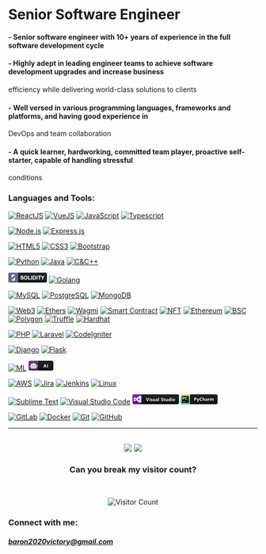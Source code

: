 # Senior Software Engineer

#### - Senior software engineer with 10+ years of experience in the full software development cycle

#### - Highly adept in leading engineer teams to achieve software development upgrades and increase business
efficiency while delivering world-class solutions to clients

#### - Well versed in various programming languages, frameworks and platforms, and having good experience in
DevOps and team collaboration

#### - A quick learner, hardworking, committed team player, proactive self-starter, capable of handling stressful
conditions

### Languages and Tools:
[![ReactJS](https://img.shields.io/badge/-ReactJS-61DAFB?style=flat&logo=react&logoColor=white&link=https://github.com/baron102/)](https://github.com/baron102/) 
[![VueJS](https://img.shields.io/badge/-VueJS-green?style=flat&logo=vue.js&logoColor=white&link=https://github.com/baron102/)](https://github.com/baron102/) 
[![JavaScript](https://img.shields.io/badge/-JavaScript-black?style=flat&logo=javascript&link=https://github.com/baron102/)](https://github.com/baron102/)
[![Typescript](https://img.shields.io/badge/-Typescript-532819?style=flat&logo=Typescript&logoColor=white&link=https://github.com/baron102/)](https://github.com/baron102/) 

[![Node.js](https://img.shields.io/badge/-Node.js-285311?style=flat&logo=Node.js&logoColor=green&link=https://github.com/baron102/)](https://github.com/baron102/)
[![Express.js](https://img.shields.io/badge/-Express.js-138211?style=flat&logo=Express.js&logoColor=yellow&link=https://github.com/baron102/)](https://github.com/baron102/)

[![HTML5](https://img.shields.io/badge/-HTML5-E34F26?style=flat&logo=html5&logoColor=white&link=https://github.com/baron102/)](https://github.com/baron102/) 
[![CSS3](https://img.shields.io/badge/-CSS3-1572B6?style=flat&logo=css3&link=https://github.com/baron102/)](https://github.com/baron102/) 
[![Bootstrap](https://img.shields.io/badge/-Bootstrap-563D7C?style=flat&logo=bootstrap&link=https://github.com/baron102/)](https://github.com/baron102/)

[![Python](https://img.shields.io/badge/-Python-black?style=flat&logo=python&link=https://github.com/baron102/)](https://github.com/baron102/)
[![Java](https://img.shields.io/badge/-Java-black?style=flat&logo=java&link=https://github.com/baron102/)](https://github.com/baron102/)
[![C&C++](https://img.shields.io/badge/-C%20&%20C++-659ad2?style=flat&logo=c%2B%2B&logoColor=ffffff&link=https://github.com/baron102/)](https://github.com/baron102/)

[![Solidity](https://github.com/baron102/baron102/blob/main/solidity.png)](https://github.com/baron102/)
[![Golang](https://img.shields.io/badge/-Golang-5127B6?style=flat&logo=go&link=https://github.com/baron102/)](https://github.com/baron102/) 

[![MySQL](https://img.shields.io/badge/-MySQL-black?style=flat&logo=mysql&link=https://github.com/baron102/)](https://github.com/baron102/)
[![PostgreSQL](https://img.shields.io/badge/-PostgreSQL-brown?style=flat&logo=postgresql&link=https://github.com/baron102/)](https://github.com/baron102/)
[![MongoDB](https://img.shields.io/badge/-MongoDB-yellow?style=flat&logo=mongodb&link=https://github.com/baron102/)](https://github.com/baron102/)

[![Web3](https://img.shields.io/badge/-Web3.js-61DAFB?style=flat&logo=web3&logoColor=white&link=https://github.com/baron102/)](https://github.com/baron102/) 
[![Ethers](https://img.shields.io/badge/-Ethers.js-534355?style=flat&logo=ethers&logoColor=white&link=https://github.com/baron102/)](https://github.com/baron102/) 
[![Wagmi](https://img.shields.io/badge/-Wagmi-973512?style=flat&logo=wagmi&logoColor=white&link=https://github.com/baron102/)](https://github.com/baron102/) 
[![Smart Contract](https://img.shields.io/badge/-SmartContract-136743?style=flat&logo=SmartContract&logoColor=white&link=https://github.com/baron102/)](https://github.com/baron102/) 
[![NFT](https://img.shields.io/badge/-NFT-582658?style=flat&logo=NFT&logoColor=white&link=https://github.com/baron102/)](https://github.com/baron102/) 
[![Ethereum](https://img.shields.io/badge/-Ethereum-989875?style=flat&logo=Ethereum&logoColor=white&link=https://github.com/baron102/)](https://github.com/baron102/) 
[![BSC](https://img.shields.io/badge/-BSC-352411?style=flat&logo=BSC&logoColor=white&link=https://github.com/baron102/)](https://github.com/baron102/) 
[![Polygon](https://img.shields.io/badge/-Polygon-786431?style=flat&logo=Polygon&logoColor=white&link=https://github.com/baron102/)](https://github.com/baron102/) 
[![Truffle](https://img.shields.io/badge/-Truffle-421323?style=flat&logo=Truffle&logoColor=white&link=https://github.com/baron102/)](https://github.com/baron102/) 
[![Hardhat](https://img.shields.io/badge/-Hardhat-321312?style=flat&logo=Hardhat&logoColor=white&link=https://github.com/baron102/)](https://github.com/baron102/) 

[![PHP](https://img.shields.io/badge/-PHP-black?style=flat&logo=php&link=https://github.com/baron102/)](https://github.com/baron102/)
[![Laravel](https://img.shields.io/badge/-Laravel-black?style=flat&logo=Laravel&link=https://github.com/baron102/)](https://github.com/baron102/)
[![CodeIgniter](https://img.shields.io/badge/-CodeIgniter-black?style=flat&logo=CodeIgniter&link=https://github.com/baron102/)](https://github.com/baron102/)

[![Django](https://img.shields.io/badge/-Django-black?style=flat&logo=django)](https://github.com/baron102/)
[![Flask](https://img.shields.io/badge/-Flask-gray?style=flat&logo=flask)](https://github.com/baron102/)

[![ML](https://img.shields.io/badge/-Machine%20Learning-102230?style=flat)](https://github.com/baron102/)
[![AI](https://github.com/SvenCelin/SvenCelin/blob/master/Badges/ai.png)](https://github.com/baron102/)

[![AWS](https://img.shields.io/badge/-AWS-323232?style=flat&logo=aws&logoColor=white&logoColor=0052CC)](https://github.com/baron102/)
[![Jira](https://img.shields.io/badge/-Jira-222222?style=flat&logo=jira-software&logoColor=white&logoColor=0052CC)](https://github.com/baron102/)
[![Jenkins](https://img.shields.io/badge/-Jenkins-424242?style=flat&logo=jenkins-software&logoColor=white&logoColor=0052CC)](https://github.com/baron102/)
[![Linux](https://img.shields.io/badge/-Linux-222222?style=flat&logo=linux&logoColor=FCC624)](https://github.com/baron102/)

[![Sublime Text](http://img.shields.io/badge/-Sublime%20Text-3C4858?style=flat&logo=sublime-text)](https://github.com/baron102/)
[![Visual Studio Code](https://img.shields.io/badge/-VSCode-444444?style=flat&logo=visual-studio-code&logoColor=007ACC)](https://github.com/baron102/)
[![Visual Studio](https://github.com/SvenCelin/SvenCelin/blob/master/Badges/visualstudio.png)](https://github.com/baron102/)
[![PyCharm](https://github.com/SvenCelin/SvenCelin/blob/master/Badges/pycharm.png)](https://github.com/baron102/)

[![GitLab](https://img.shields.io/badge/-GitLab-FCA121?style=flat&logo=gitlab&link=https://github.com/baron102/)](https://github.com/baron102/)
[![Docker](https://img.shields.io/badge/-Docker-black?style=flat&logo=docker&link=https://github.com/baron102/)](https://github.com/baron102/) 
[![Git](https://img.shields.io/badge/-Git-black?style=flat&logo=git&link=https://github.com/baron102/)](https://github.com/baron102/) 
[![GitHub](https://img.shields.io/badge/-GitHub-181717?style=flat&logo=github&link=https://github.com/baron102/)](https://github.com/baron102/)
<br />

---

<div align="center">

<br/>
<img height="150px" src="https://github-readme-stats.vercel.app/api/top-langs/?username=baron102&layout=compact&theme=dracula&private=true">
<img height="150px" src="https://github-readme-stats.vercel.app/api?username=baron102&show_icons=true&theme=dracula&count_private=true&private=true">
<br/>

### Can you break my visitor count?

<br />

![Visitor Count](https://profile-counter.glitch.me/Shing-Ho/count.svg)

</div>

### Connect with me:
##### baron2020victory@gmail.com

[github]: https://github.com/baron102/
[Email]: baron2020victory@gmail.com

<!---
baron102/baron102 is a ✨ special ✨ repository because its `README.md` (this file) appears on your GitHub profile.
You can click the Preview link to take a look at your changes.
--->
